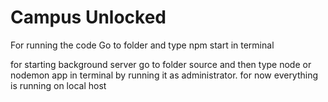 # Campus Unlocked

For running the code
Go to folder and type npm start in terminal

for starting background server
go to folder source and then type node or nodemon app in terminal by running it as administrator.
for now everything is running on local host
